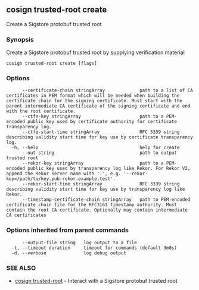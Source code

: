 ## cosign trusted-root create

Create a Sigstore protobuf trusted root

### Synopsis

Create a Sigstore protobuf trusted root by supplying verification material

```
cosign trusted-root create [flags]
```

### Options

```
      --certificate-chain stringArray             path to a list of CA certificates in PEM format which will be needed when building the certificate chain for the signing certificate. Must start with the parent intermediate CA certificate of the signing certificate and end with the root certificate.
      --ctfe-key stringArray                      path to a PEM-encoded public key used by certificate authority for certificate transparency log.
      --ctfe-start-time stringArray               RFC 3339 string describing validity start time for key use by certificate transparency log.
  -h, --help                                      help for create
      --out string                                path to output trusted root
      --rekor-key stringArray                     path to a PEM-encoded public key used by transparency log like Rekor. For Rekor V2, append the Rekor server name with ':', e.g. '--rekor-key=/path/to/key.pub:rekor.example.test'.
      --rekor-start-time stringArray              RFC 3339 string describing validity start time for key use by transparency log like Rekor.
      --timestamp-certificate-chain stringArray   path to PEM-encoded certificate chain file for the RFC3161 timestamp authority. Must contain the root CA certificate. Optionally may contain intermediate CA certificates
```

### Options inherited from parent commands

```
      --output-file string   log output to a file
  -t, --timeout duration     timeout for commands (default 3m0s)
  -d, --verbose              log debug output
```

### SEE ALSO

* [cosign trusted-root](cosign_trusted-root.md)	 - Interact with a Sigstore protobuf trusted root

